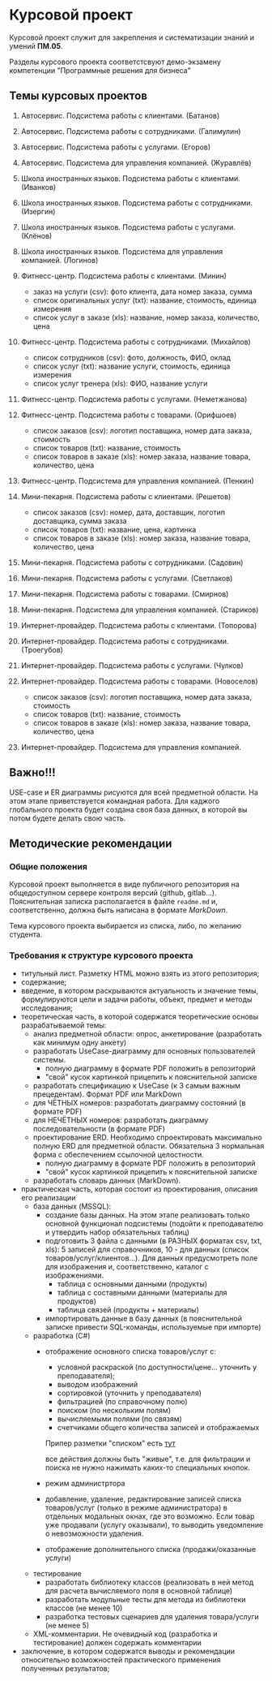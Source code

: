 # Курсовой проект

Курсовой проект служит для закрепления и систематизации знаний и умений **ПМ.05**.

Разделы курсового проекта соответстсвуют демо-экзамену компетенции "Программные решения для бизнеса"

## Темы курсовых проектов

1. Автосервис. Подсистема работы с клиентами. (Батанов)
2. Автосервис. Подсистема работы с сотрудниками. (Галимулин)
3. Автосервис. Подсистема работы с услугами. (Егоров)
4. Автосервис. Подсистема для управления компанией. (Журавлёв)
5. Школа иностранных языков. Подсистема работы с клиентами. (Иванков)
6. Школа иностранных языков. Подсистема работы с сотрудниками. (Изергин)
7. Школа иностранных языков. Подсистема работы с услугами. (Клёнов)
8. Школа иностранных языков. Подсистема для управления компанией. (Логинов)
9. Фитнесс-центр. Подсистема работы с клиентами. (Минин)
    * заказ на услуги (csv): фото клиента, дата номер заказа, сумма
    * список оригинальных услуг (txt): название, стоимость, единица измерения
    * список услуг в заказе (xls): название, номер заказа, количество, цена 

10. Фитнесс-центр. Подсистема работы с сотрудниками. (Михайлов)
    * список сотрудников (csv): фото, должность, ФИО, оклад
    * список услуг (txt): название услуги, стоимость, единица измерения
    * список услуг тренера (xls): ФИО, название услуги

11. Фитнесс-центр. Подсистема работы с услугами. (Неметжанова)
12. Фитнесс-центр. Подсистема работы с товарами. (Орифшоев)
    * список заказов (csv): логотип поставщика, номер дата заказа, стоимость
    * список товаров (txt): название, стоимость
    * список товаров в заказе (xls): номер заказа, название товара, количество, цена

13. Фитнесс-центр. Подсистема для управления компанией. (Пенкин)
14. Мини-пекарня. Подсистема работы с клиентами. (Решетов)
    * список заказов (csv): номер, дата, доставщик, логотип доставщика, сумма заказа
    * список товаров (txt): название, цена, картинка
    * список товаров в заказе (xls): номер заказа, название товара, количество, цена

15. Мини-пекарня. Подсистема работы с сотрудниками. (Садовин)
16. Мини-пекарня. Подсистема работы с услугами. (Светлаков)
17. Мини-пекарня. Подсистема работы с товарами. (Смирнов)
18. Мини-пекарня. Подсистема для управления компанией. (Стариков)
19. Интернет-провайдер. Подсистема работы с клиентами. (Топорова)
20. Интернет-провайдер. Подсистема работы с сотрудниками. (Троегубов)
21. Интернет-провайдер. Подсистема работы с услугами. (Чулков)
22. Интернет-провайдер. Подсистема работы с товарами. (Новоселов)
    * список заказов (csv): логотип поставщика, номер дата заказа, стоимость
    * список товаров (txt): название, стоимость
    * список товаров в заказе (xls): номер заказа, название товара, количество, цена

23. Интернет-провайдер. Подсистема для управления компанией.

## Важно!!!

USE-case и ER диаграммы рисуются для всей предметной области. На этом этапе приветствуется командная работа. Для каджого глобального проекта будет создана своя база данных, в которой вы потом будете делать свою часть. 
 
## Методические рекомендации

### Общие положения

Курсовой проект выполняется в виде публичного репозитория на общедоступном сервере контроля версий (github, gitlab...). Пояснительная записка располагается в файле `readme.md` и, соответственно, должна быть написана в формате *MarkDown*.

Тема курсового проекта выбирается из списка, либо, по желанию студента. 

### Требования к структуре курсового проекта

* титульный лист. Разметку HTML можно взять из этого репозитория;
* содержание;
* введение, в котором раскрываются актуальность и значение темы, формулируются цели и задачи работы, объект, предмет и методы исследования;
* теоретическая часть, в которой содержатся теоретические основы разрабатываемой темы:
    - анализ предметной области: опрос, анкетирование (разработать как минимум одну анкету)
    - разработать UseCase-диаграмму для основных пользователей системы. 
        - полную диаграмму в формате PDF положить в репозиторий
        - "свой" кусок картинкой прицепить к пояснительной записке
    - разработать спецификацию к UseCase (к 3 самым важным прецедентам). Формат PDF или MarkDown
    - для ЧЁТНЫХ номеров: разработать диаграмму состояний (в формате PDF)
    - для НЕЧЁТНЫХ номеров: разработать диаграмму последовательности (в формате PDF)
    - проектирование ERD. Необходимо спроектировать максимально полную ERD для предметной области. Обязательна 3 нормальная форма с обеспечением ссылочной целостности.
        - полную диаграмму в формате PDF положить в репозиторий
        - "свой" кусок картинкой прицепить к пояснительной записке
    - разработать словарь данных (MarkDown).
* практическая часть, которая состоит из проектирования, описания его реализации
    - база данных (MSSQL):
        * создание базы данных. На этом этапе реализовать только основной функционал подсистемы (подойти к преподавателю и утвердить набор обязательных таблиц)
        * подготовить 3 файла с данными (в РАЗНЫХ форматах csv, txt, xls): 5 записей для справочников, 10 - для данных (список товаров/услуг/клиентов...). Для данных предусмотреть поле для изображения и, соответственно, каталог с изображениями.
            + таблица с основными данными (продукты)
            + таблица с составными данными (материалы для продуктов)
            + таблица связей (продукты + материалы)
        * импортировать данные в базу данных (в пояснительной записке привести SQL-команды, используемые при импорте)
    - разработка (C#)
        * отображение основного списка товаров/услуг с:
            - условной раскраской (по доступности/цене... уточнить у преподавателя);
            - выводом изображений
            - сортировкой (уточнить у преподавателя)
            - фильтрацией (по справочному полю)
            - поиском (по нескольким полям)
            - вычисляемыми полями (по связям)
            - счетчиками общего количества записей и отображаемых

            Припер разметки "списком" есть [тут](https://github.com/kolei/de)

            все действия должны быть "живые", т.е. для фильтрации и поиска не нужно нажимать каких-то специальных кнопок.
            
        * режим администртора    
        * добавление, удаление, редактирование записей списка товаров/услуг (только в режиме администратора) в отдельных модальных окнах, где это возможно. Если товар уже продавали (услугу оказывали), то выводить уведомление о невозможности удаления.
        * отображение дополнительного списка (продажи/оказанные услуги)
    - тестирование
        * разработать библиотеку классов (реализовать в ней метод для расчета вычисляемого поля в основной таблице)
        * разработать модульные тесты для метода из библиотеки классов (не менее 10)
        * разработка тестовых сценариев для удаления товара/услуги (не менее 5)
    - XML-комментарии. Не очевидный код (разработка и тестирование) должен содержать комментарии
* заключение, в котором содержатся выводы и рекомендации относительно возможностей практического применения полученных результатов;
